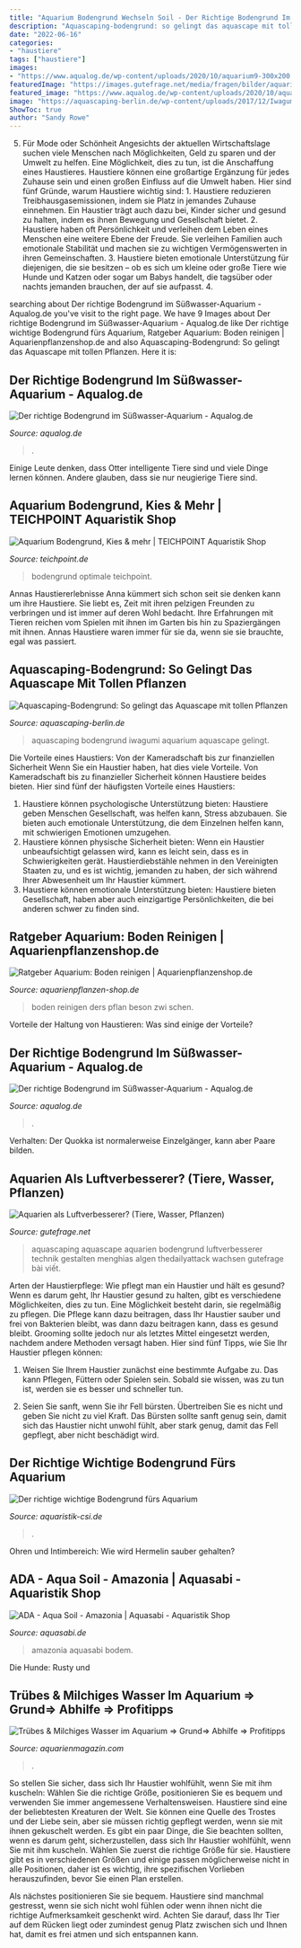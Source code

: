 ```yaml
---
title: "Aquarium Bodengrund Wechseln Soil - Der Richtige Bodengrund Im Süßwasser-aquarium"
description: "Aquascaping-bodengrund: so gelingt das aquascape mit tollen pflanzen"
date: "2022-06-16"
categories:
- "haustiere"
tags: ["haustiere"]
images:
- "https://www.aqualog.de/wp-content/uploads/2020/10/aquarium9-300x200.jpg"
featuredImage: "https://images.gutefrage.net/media/fragen/bilder/aquarien-als-luftverbesserer/0_original.jpg?v=1522163111000"
featured_image: "https://www.aqualog.de/wp-content/uploads/2020/10/aquarium9-300x200.jpg"
image: "https://aquascaping-berlin.de/wp-content/uploads/2017/12/Iwagumi-mit-aqua-soil-aquarium.gif"
ShowToc: true
author: "Sandy Rowe"
---
```



5. Für Mode oder Schönheit
Angesichts der aktuellen Wirtschaftslage suchen viele Menschen nach Möglichkeiten, Geld zu sparen und der Umwelt zu helfen. Eine Möglichkeit, dies zu tun, ist die Anschaffung eines Haustieres. Haustiere können eine großartige Ergänzung für jedes Zuhause sein und einen großen Einfluss auf die Umwelt haben. Hier sind fünf Gründe, warum Haustiere wichtig sind: 1. Haustiere reduzieren Treibhausgasemissionen, indem sie Platz in jemandes Zuhause einnehmen. Ein Haustier trägt auch dazu bei, Kinder sicher und gesund zu halten, indem es ihnen Bewegung und Gesellschaft bietet. 2. Haustiere haben oft Persönlichkeit und verleihen dem Leben eines Menschen eine weitere Ebene der Freude. Sie verleihen Familien auch emotionale Stabilität und machen sie zu wichtigen Vermögenswerten in ihren Gemeinschaften. 3. Haustiere bieten emotionale Unterstützung für diejenigen, die sie besitzen – ob es sich um kleine oder große Tiere wie Hunde und Katzen oder sogar um Babys handelt, die tagsüber oder nachts jemanden brauchen, der auf sie aufpasst. 4.

	

		
searching about Der richtige Bodengrund im Süßwasser-Aquarium - Aqualog.de you've visit to the right page. We have 9 Images about Der richtige Bodengrund im Süßwasser-Aquarium - Aqualog.de like Der richtige wichtige Bodengrund fürs Aquarium, Ratgeber Aquarium: Boden reinigen | Aquarienpflanzenshop.de and also Aquascaping-Bodengrund: So gelingt das Aquascape mit tollen Pflanzen. Here it is:
		
    
## Der Richtige Bodengrund Im Süßwasser-Aquarium - Aqualog.de

<img loading=lazy src="https://www.aqualog.de/wp-content/uploads/2020/10/aquarium9-300x200.jpg" onerror="this.onerror=null;this.src='https://tse4.mm.bing.net/th?id=OIP.WVu6EdsRvTE3qWW4_e_IogAAAA&amp;pid=15.1';" alt="Der richtige Bodengrund im Süßwasser-Aquarium - Aqualog.de">

_Source: aqualog.de_

>. 

	

Einige Leute denken, dass Otter intelligente Tiere sind und viele Dinge lernen können. Andere glauben, dass sie nur neugierige Tiere sind.

    
## Aquarium Bodengrund, Kies &amp; Mehr | TEICHPOINT Aquaristik Shop

<img loading=lazy src="https://www.media.teichpoint.de/kategoriebanner/aquarium-bodengrund.jpg" onerror="this.onerror=null;this.src='https://tse4.mm.bing.net/th?id=OIP.n4u0difaVt3MSOfJGjoaRgHaBv&amp;pid=15.1';" alt="Aquarium Bodengrund, Kies &amp; mehr | TEICHPOINT Aquaristik Shop">

_Source: teichpoint.de_

>bodengrund optimale teichpoint. 

	

Annas Haustiererlebnisse
Anna kümmert sich schon seit sie denken kann um ihre Haustiere. Sie liebt es, Zeit mit ihren pelzigen Freunden zu verbringen und ist immer auf deren Wohl bedacht. Ihre Erfahrungen mit Tieren reichen vom Spielen mit ihnen im Garten bis hin zu Spaziergängen mit ihnen. Annas Haustiere waren immer für sie da, wenn sie sie brauchte, egal was passiert.

    
## Aquascaping-Bodengrund: So Gelingt Das Aquascape Mit Tollen Pflanzen

<img loading=lazy src="https://aquascaping-berlin.de/wp-content/uploads/2017/12/Iwagumi-mit-aqua-soil-aquarium.gif" onerror="this.onerror=null;this.src='https://tse1.mm.bing.net/th?id=OIP.6QTATEUirley55IH9EUZ_AHaFj&amp;pid=15.1';" alt="Aquascaping-Bodengrund: So gelingt das Aquascape mit tollen Pflanzen">

_Source: aquascaping-berlin.de_

>aquascaping bodengrund iwagumi aquarium aquascape gelingt. 

	

Die Vorteile eines Haustiers: Von der Kameradschaft bis zur finanziellen Sicherheit
Wenn Sie ein Haustier haben, hat dies viele Vorteile. Von Kameradschaft bis zu finanzieller Sicherheit können Haustiere beides bieten. Hier sind fünf der häufigsten Vorteile eines Haustiers:
1. Haustiere können psychologische Unterstützung bieten: Haustiere geben Menschen Gesellschaft, was helfen kann, Stress abzubauen. Sie bieten auch emotionale Unterstützung, die dem Einzelnen helfen kann, mit schwierigen Emotionen umzugehen.
2. Haustiere können physische Sicherheit bieten: Wenn ein Haustier unbeaufsichtigt gelassen wird, kann es leicht sein, dass es in Schwierigkeiten gerät. Haustierdiebstähle nehmen in den Vereinigten Staaten zu, und es ist wichtig, jemanden zu haben, der sich während Ihrer Abwesenheit um Ihr Haustier kümmert.
3. Haustiere können emotionale Unterstützung bieten: Haustiere bieten Gesellschaft, haben aber auch einzigartige Persönlichkeiten, die bei anderen schwer zu finden sind.

    
## Ratgeber Aquarium: Boden Reinigen | Aquarienpflanzenshop.de

<img loading=lazy src="https://www.aquarienpflanzen-shop.de/blog/wp-content/uploads/2018/08/aquarium-bodengrund-reinigen-1024x510.jpg" onerror="this.onerror=null;this.src='https://tse1.mm.bing.net/th?id=OIP.MuRO9VG_IOtPWvc48jfQOgHaDs&amp;pid=15.1';" alt="Ratgeber Aquarium: Boden reinigen | Aquarienpflanzenshop.de">

_Source: aquarienpflanzen-shop.de_

>boden reinigen ders pflan beson zwi schen. 

	

Vorteile der Haltung von Haustieren: Was sind einige der Vorteile?

    
## Der Richtige Bodengrund Im Süßwasser-Aquarium - Aqualog.de

<img loading=lazy src="https://www.aqualog.de/wp-content/uploads/2020/10/aquarium7k-1320x489.jpg" onerror="this.onerror=null;this.src='https://tse3.mm.bing.net/th?id=OIP.Vg1V31f7Wmt0YxJPSrewbwHaCv&amp;pid=15.1';" alt="Der richtige Bodengrund im Süßwasser-Aquarium - Aqualog.de">

_Source: aqualog.de_

>. 

	

Verhalten: Der Quokka ist normalerweise Einzelgänger, kann aber Paare bilden.

    
## Aquarien Als Luftverbesserer? (Tiere, Wasser, Pflanzen)

<img loading=lazy src="https://images.gutefrage.net/media/fragen/bilder/aquarien-als-luftverbesserer/0_original.jpg?v=1522163111000" onerror="this.onerror=null;this.src='https://tse4.mm.bing.net/th?id=OIP.A6rR7ALXT_68zdMrYjHuiQHaFj&amp;pid=15.1';" alt="Aquarien als Luftverbesserer? (Tiere, Wasser, Pflanzen)">

_Source: gutefrage.net_

>aquascaping aquascape aquarien bodengrund luftverbesserer technik gestalten menghias algen thedailyattack wachsen gutefrage bài viết. 

	

Arten der Haustierpflege: Wie pflegt man ein Haustier und hält es gesund?
Wenn es darum geht, Ihr Haustier gesund zu halten, gibt es verschiedene Möglichkeiten, dies zu tun. Eine Möglichkeit besteht darin, sie regelmäßig zu pflegen. Die Pflege kann dazu beitragen, dass Ihr Haustier sauber und frei von Bakterien bleibt, was dann dazu beitragen kann, dass es gesund bleibt. Grooming sollte jedoch nur als letztes Mittel eingesetzt werden, nachdem andere Methoden versagt haben. Hier sind fünf Tipps, wie Sie Ihr Haustier pflegen können:
1) Weisen Sie Ihrem Haustier zunächst eine bestimmte Aufgabe zu. Das kann Pflegen, Füttern oder Spielen sein. Sobald sie wissen, was zu tun ist, werden sie es besser und schneller tun.

2) Seien Sie sanft, wenn Sie ihr Fell bürsten. Übertreiben Sie es nicht und geben Sie nicht zu viel Kraft. Das Bürsten sollte sanft genug sein, damit sich das Haustier nicht unwohl fühlt, aber stark genug, damit das Fell gepflegt, aber nicht beschädigt wird.

    
## Der Richtige Wichtige Bodengrund Fürs Aquarium

<img loading=lazy src="https://aquaristik-csi.de/mediafiles/Bilder/20170914_093957[1].jpg" onerror="this.onerror=null;this.src='https://tse1.mm.bing.net/th?id=OIP.jIiF0I9xMIQ0Y2jk6Vx2LgHaEm&amp;pid=15.1';" alt="Der richtige wichtige Bodengrund fürs Aquarium">

_Source: aquaristik-csi.de_

>. 

	

Ohren und Intimbereich: Wie wird Hermelin sauber gehalten?

    
## ADA - Aqua Soil - Amazonia | Aquasabi - Aquaristik Shop

<img loading=lazy src="https://www.aquasabi.de/media/image/product/2993/lg/ada-aqua-soil-amazonia-3-l.jpg" onerror="this.onerror=null;this.src='https://tse1.mm.bing.net/th?id=OIP.1UhIzsCSAIw2q3Lmw0QqnAHaHa&amp;pid=15.1';" alt="ADA - Aqua Soil - Amazonia | Aquasabi - Aquaristik Shop">

_Source: aquasabi.de_

>amazonia aquasabi bodem. 

	

Die Hunde: Rusty und

    
## Trübes &amp; Milchiges Wasser Im Aquarium ⇒ Grund⇒ Abhilfe ⇒ Profitipps

<img loading=lazy src="https://aquarienmagazin.com/wp-content/uploads/2020/04/aquarium-bodengrund-richtiger-aufbau-326x245.jpg" onerror="this.onerror=null;this.src='https://tse3.mm.bing.net/th?id=OIP.RmjAfQ8XiJRHTPFEF8AfRwAAAA&amp;pid=15.1';" alt="Trübes &amp; Milchiges Wasser im Aquarium ⇒ Grund⇒ Abhilfe ⇒ Profitipps">

_Source: aquarienmagazin.com_

>. 

	

So stellen Sie sicher, dass sich Ihr Haustier wohlfühlt, wenn Sie mit ihm kuscheln: Wählen Sie die richtige Größe, positionieren Sie es bequem und verwenden Sie immer angemessene Verhaltensweisen.
Haustiere sind eine der beliebtesten Kreaturen der Welt. Sie können eine Quelle des Trostes und der Liebe sein, aber sie müssen richtig gepflegt werden, wenn sie mit ihnen gekuschelt werden.
Es gibt ein paar Dinge, die Sie beachten sollten, wenn es darum geht, sicherzustellen, dass sich Ihr Haustier wohlfühlt, wenn Sie mit ihm kuscheln. Wählen Sie zuerst die richtige Größe für sie. Haustiere gibt es in verschiedenen Größen und einige passen möglicherweise nicht in alle Positionen, daher ist es wichtig, ihre spezifischen Vorlieben herauszufinden, bevor Sie einen Plan erstellen.

Als nächstes positionieren Sie sie bequem. Haustiere sind manchmal gestresst, wenn sie sich nicht wohl fühlen oder wenn ihnen nicht die richtige Aufmerksamkeit geschenkt wird. Achten Sie darauf, dass Ihr Tier auf dem Rücken liegt oder zumindest genug Platz zwischen sich und Ihnen hat, damit es frei atmen und sich entspannen kann.


